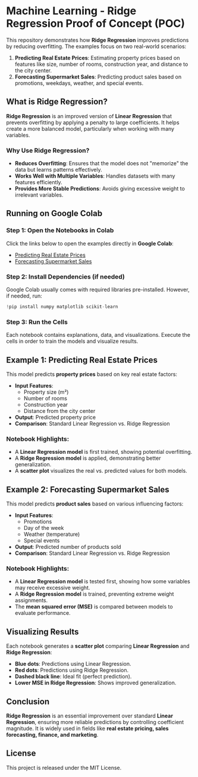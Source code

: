 # Machine Learning - Ridge Regression Proof of Concept (POC)

This repository demonstrates how **Ridge Regression** improves predictions by reducing overfitting. The examples focus on two real-world scenarios:

1. **Predicting Real Estate Prices**: Estimating property prices based on features like size, number of rooms, construction year, and distance to the city center.
2. **Forecasting Supermarket Sales**: Predicting product sales based on promotions, weekdays, weather, and special events.

## What is Ridge Regression?

**Ridge Regression** is an improved version of **Linear Regression** that prevents overfitting by applying a penalty to large coefficients. It helps create a more balanced model, particularly when working with many variables.

### Why Use Ridge Regression?
- **Reduces Overfitting**: Ensures that the model does not "memorize" the data but learns patterns effectively.
- **Works Well with Multiple Variables**: Handles datasets with many features efficiently.
- **Provides More Stable Predictions**: Avoids giving excessive weight to irrelevant variables.

## Running on Google Colab

### Step 1: Open the Notebooks in Colab
Click the links below to open the examples directly in **Google Colab**:
- [Predicting Real Estate Prices](https://colab.research.google.com/github/mikeninerbravog/POC_ML_RidgeRegression/blob/master/PocMLSupervisedL_RidgeRegression.ipynb)
- [Forecasting Supermarket Sales](https://colab.research.google.com/github/mikeninerbravog/POC_ML_RidgeRegression/blob/master/PocMLSupervisedL_RidgeRegression.ipynb)

### Step 2: Install Dependencies (if needed)
Google Colab usually comes with required libraries pre-installed. However, if needed, run:
```python
!pip install numpy matplotlib scikit-learn
```

### Step 3: Run the Cells
Each notebook contains explanations, data, and visualizations. Execute the cells in order to train the models and visualize results.

## Example 1: Predicting Real Estate Prices

This model predicts **property prices** based on key real estate factors:

- **Input Features**: 
  - Property size (m²)
  - Number of rooms
  - Construction year
  - Distance from the city center
- **Output**: Predicted property price
- **Comparison**: Standard Linear Regression vs. Ridge Regression

### Notebook Highlights:
- A **Linear Regression model** is first trained, showing potential overfitting.
- A **Ridge Regression model** is applied, demonstrating better generalization.
- A **scatter plot** visualizes the real vs. predicted values for both models.

## Example 2: Forecasting Supermarket Sales

This model predicts **product sales** based on various influencing factors:

- **Input Features**:
  - Promotions
  - Day of the week
  - Weather (temperature)
  - Special events
- **Output**: Predicted number of products sold
- **Comparison**: Standard Linear Regression vs. Ridge Regression

### Notebook Highlights:
- A **Linear Regression model** is tested first, showing how some variables may receive excessive weight.
- A **Ridge Regression model** is trained, preventing extreme weight assignments.
- The **mean squared error (MSE)** is compared between models to evaluate performance.

## Visualizing Results

Each notebook generates a **scatter plot** comparing **Linear Regression** and **Ridge Regression**:
- **Blue dots**: Predictions using Linear Regression.
- **Red dots**: Predictions using Ridge Regression.
- **Dashed black line**: Ideal fit (perfect prediction).
- **Lower MSE in Ridge Regression**: Shows improved generalization.

## Conclusion

**Ridge Regression** is an essential improvement over standard **Linear Regression**, ensuring more reliable predictions by controlling coefficient magnitude. It is widely used in fields like **real estate pricing, sales forecasting, finance, and marketing**.

## License

This project is released under the MIT License.
